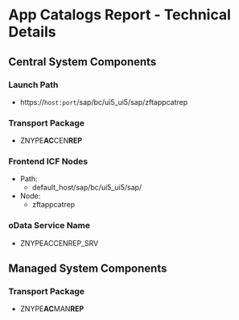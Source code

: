 # App Catalogs Report - Technical Details

## Central System Components

### Launch Path
* https://`host:port`/sap/bc/ui5_ui5/sap/zftappcatrep

### Transport Package
* ZNYPE**AC**CEN**REP**

### Frontend ICF Nodes
* Path:
    * default_host/sap/bc/ui5_ui5/sap/
* Node:
    * zftappcatrep

### oData Service Name
* ZNYPEACCENREP_SRV

## Managed System Components

### Transport Package
* ZNYPE**AC**MAN**REP**